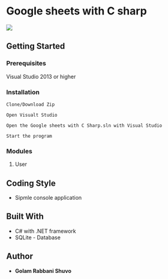 # Google sheets with C sharp

![](https://media.giphy.com/media/RNo5xHr5KERZZuguPU/giphy.gif)

## Getting Started

### Prerequisites

Visual Studio 2013 or higher

### Installation

```
Clone/Download Zip
```
```
Open Visualt Studio
```
```
Open the Google sheets with C Sharp.sln with Visual Studio
```
```
Start the program
````

### Modules

1. User


## Coding Style

* Sipmle console application

## Built With
* C# with .NET framework
* SQLite - Database

## Author

* **Golam Rabbani Shuvo** 
